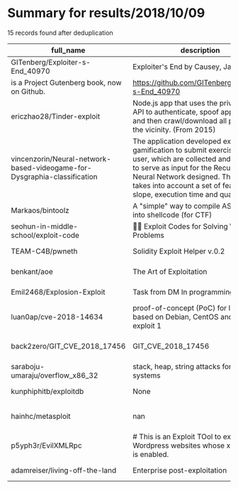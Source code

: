 
# Summary for results/2018/10/09
    
15 records found after deduplication

| full_name | description | html_url | matched_list | matched_count | pushed_at | size | stargazers_count | language | forks_count | vul_ids |
|--------------------------------------------------------------------------|------------------------------------------------------------------------------------------------------------------------------------------------------------------------------------------------------------------------------------------------------------------|---------------------------------------------------------------------------------------------|----------------------------------|-----------------|---------------------------|--------|--------------------|------------|---------------|--------------------|
| GITenberg/Exploiter-s-End_40970 | Exploiter's End by Causey, James
 is a Project Gutenberg book, now on Github. | https://github.com/GITenberg/Exploiter-s-End_40970 | ['exploit'] | 1 | 2018-10-09 14:22:14+00:00 | 372 | 0 | HTML | 0 | [] |
| ericzhao28/Tinder-exploit | Node.js app that uses the private Tinder API to authenticate, spoof app location, and then crawl/download all profiles in the vicinity. (From 2015) | https://github.com/ericzhao28/Tinder-exploit | ['exploit'] | 1 | 2018-10-09 21:33:54+00:00 | 4062 | 9 | JavaScript | 4 | [] |
| vincenzorin/Neural-network-based-videogame-for-Dysgraphia-classification | The application developed exploits gamification to submit exercises to the user, which are collected and analysed to serve as input for the Recurrent Neural Network designed. This RNN takes into account a set of features as slope, execution time and qualit | https://github.com/vincenzorin/Neural-network-based-videogame-for-Dysgraphia-classification | ['exploit'] | 1 | 2018-10-09 11:37:27+00:00 | 18271 | 1 | Python | 0 | [] |
| Markaos/bintoolz | A "simple" way to compile ASM code into shellcode (for CTF) | https://github.com/Markaos/bintoolz | ['shellcode'] | 1 | 2018-10-09 21:12:21+00:00 | 3 | 0 | Python | 0 | [] |
| seohun-in-middle-school/exploit-code | 💪🏼 Exploit Codes for Solving Wargame Problems | https://github.com/seohun-in-middle-school/exploit-code | ['exploit'] | 1 | 2018-10-09 01:55:37+00:00 | 3685 | 2 | Python | 1 | [] |
| TEAM-C4B/pwneth | Solidity Exploit Helper v.0.2 | https://github.com/TEAM-C4B/pwneth | ['exploit'] | 1 | 2018-10-09 14:42:48+00:00 | 35 | 30 | Python | 1 | [] |
| benkant/aoe | The Art of Exploitation | https://github.com/benkant/aoe | ['exploit'] | 1 | 2018-10-09 00:27:07+00:00 | 3 | 0 | C | 0 | [] |
| Emil2468/Explosion-Exploit | Task from DM In programming 2018 | https://github.com/Emil2468/Explosion-Exploit | ['exploit'] | 1 | 2018-10-09 11:00:07+00:00 | 4 | 0 | C# | 1 | [] |
| luan0ap/cve-2018-14634 | proof-of-concept (PoC) for linux dists based on Debian, CentOS and RedHat - exploit 1 | https://github.com/luan0ap/cve-2018-14634 | ['cve poc', 'cve-2', 'exploit'] | 3 | 2018-10-09 16:44:32+00:00 | 8 | 5 | C | 11 | ['CVE-2018-14634'] |
| back2zero/GIT_CVE_2018_17456 | GIT_CVE_2018_17456 | https://github.com/back2zero/GIT_CVE_2018_17456 | ['cve-2'] | 1 | 2018-10-09 06:21:00+00:00 | 3 | 0 | | 2 | ['CVE-2018-17456'] |
| saraboju-umaraju/overflow_x86_32 | stack, heap, string attacks for x86 32 systems | https://github.com/saraboju-umaraju/overflow_x86_32 | ['heap overflow'] | 1 | 2018-10-09 08:32:51+00:00 | 24 | 0 | C | 0 | [] |
| kunphiphitb/exploitdb | None | https://github.com/kunphiphitb/exploitdb | ['exploit'] | 1 | 2018-10-09 11:41:17+00:00 | 62222 | 2 | C | 2 | [] |
| hainhc/metasploit | nan | https://github.com/hainhc/metasploit | ['metasploit module OR payload'] | 1 | 2018-10-09 17:01:45+00:00 | 0 | 0 | nan | 0 | [] |
| p5yph3r/EvilXMLRpc | # This is an Exploit TOol to exploit Wordpress websites whose xmlrpc.php is enabled. | https://github.com/p5yph3r/EvilXMLRpc | ['exploit'] | 1 | 2018-10-09 17:06:44+00:00 | 4 | 3 | Python | 1 | [] |
| adamreiser/living-off-the-land | Enterprise post-exploitation | https://github.com/adamreiser/living-off-the-land | ['exploit'] | 1 | 2018-10-09 17:36:39+00:00 | 11997 | 0 | | 0 | [] |

